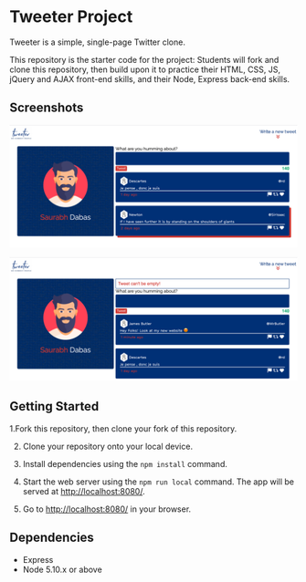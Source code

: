 # Tweeter Project

Tweeter is a simple, single-page Twitter clone.

This repository is the starter code for the project: Students will fork and clone this repository, then build upon it to practice their HTML, CSS, JS, jQuery and AJAX front-end skills, and their Node, Express back-end skills.


## Screenshots
!["This shows my homepage with a tweetbox and default tweets in database "](https://raw.githubusercontent.com/saurabhdabas/tweetagram/ee77b7b58b9b374495f2f73a92e49bf39806047b/docs/tweet-box.png)

!["This shows an error displayed above tweet box"](https://raw.githubusercontent.com/saurabhdabas/tweetagram/ee77b7b58b9b374495f2f73a92e49bf39806047b/docs/tweet-Error.png)


## Getting Started

1.Fork this repository, then clone your fork of this repository.

2. Clone your repository onto your local device.

3. Install dependencies using the `npm install` command.

3. Start the web server using the `npm run local` command. The app will be served at <http://localhost:8080/>.

4. Go to <http://localhost:8080/> in your browser.

## Dependencies

- Express
- Node 5.10.x or above